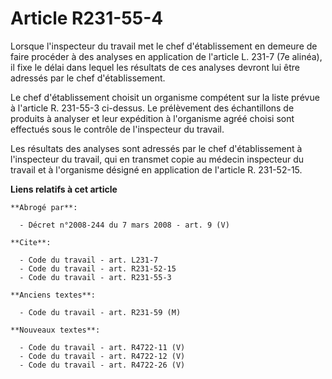 # Article R231-55-4

Lorsque l'inspecteur du travail met le chef d'établissement en demeure de faire procéder à des analyses en application de
l'article L. 231-7 (7e alinéa), il fixe le délai dans lequel les résultats de ces analyses devront lui être adressés par le
chef d'établissement.

Le chef d'établissement choisit un organisme compétent sur la liste prévue à l'article R. 231-55-3 ci-dessus. Le prélèvement
des échantillons de produits à analyser et leur expédition à l'organisme agréé choisi sont effectués sous le contrôle de
l'inspecteur du travail.

Les résultats des analyses sont adressés par le chef d'établissement à l'inspecteur du travail, qui en transmet copie au
médecin inspecteur du travail et à l'organisme désigné en application de l'article R. 231-52-15.

**Liens relatifs à cet article**

	**Abrogé par**:

	  - Décret n°2008-244 du 7 mars 2008 - art. 9 (V)

	**Cite**:

	  - Code du travail - art. L231-7
	  - Code du travail - art. R231-52-15
	  - Code du travail - art. R231-55-3

	**Anciens textes**:

	  - Code du travail - art. R231-59 (M)

	**Nouveaux textes**:

	  - Code du travail - art. R4722-11 (V)
	  - Code du travail - art. R4722-12 (V)
	  - Code du travail - art. R4722-26 (V)
